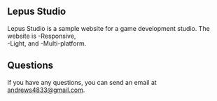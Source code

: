 ## Lepus Studio

Lepus Studio is a sample website for a game development studio. The website is 
-Responsive,    
-Light, and
-Multi-platform.

## Questions
If you have any questions, you can send an email at andrews4833@gmail.com.
